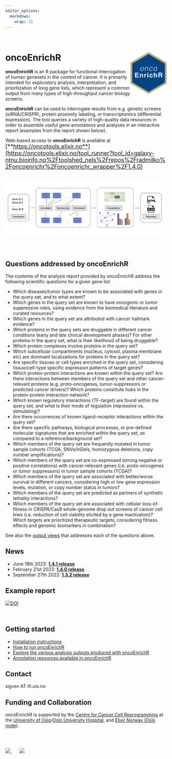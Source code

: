 ```yaml
---
editor_options: 
  markdown: 
    wrap: 72
---
```


<br>

# oncoEnrichR <a href="https://sigven.github.io/oncoEnrichR/"><img src="man/figures/logo.png" align="right" height="130" width="113"/></a>

**oncoEnrichR** is an R package for functional interrogation of human
genesets in the context of cancer. It is primarily intended for
exploratory analysis, interpretation, and prioritization of long gene
lists, which represent a common output from many types of
high-throughput cancer biology screens.

**oncoEnrichR** can be used to interrogate results from e.g. genetic
screens (siRNA/CRISPR), protein proximity labeling, or transcriptomics
(differential expression). The tool queries a variety of high-quality
data resources in order to assemble useful gene annotations and analyses
in an interactive report (examples from the report shown below).

Web-based access to **oncoEnrichR** is available at <font size="4">
[**https://oncotools.elixir.no**](https://oncotools.elixir.no/tool_runner?tool_id=galaxy-ntnu.bioinfo.no%2Ftoolshed_nels%2Frepos%2Fradmilko%2Foncoenrichr%2Foncoenrichr_wrapper%2F1.4.0)</font>

<br>

<img src="man/figures/oncoenrichr_overview.png" align="center" border="0"/>

<br><br>

## Questions addressed by oncoEnrichR

The contents of the analysis report provided by oncoEnrichR address the
following scientific questions for a given gene list:

-   Which diseases/tumor types are known to be associated with genes in
    the query set, and to what extent?
-   Which genes in the query set are known to have oncogenic or tumor 
    suppressive roles, using evidence from the biomedical literature and 
    curated resources?
-   Which genes in the query set are attributed with cancer hallmark
    evidence?
-   Which proteins in the query sets are druggable in different cancer
    conditions (early and late clinical development phases)? For other
    proteins in the query set, what is their likelihood of being
    druggable?
-   Which protein complexes involve proteins in the query set?
-   Which subcellular compartments (nucleus, cytosol, plasma membrane
    etc) are dominant localizations for proteins in the query set?
-   Are specific tissues or cell types enriched in the query set,
    considering tissue/cell-type specific expression patterns of target
    genes?
-   Which protein-protein interactions are known within the query set?
    Are there interactions between members of the query set and other
    cancer-relevant proteins (e.g. proto-oncogenes, tumor-suppressors or
    predicted cancer drivers)? Which proteins constitute hubs in the
    protein-protein interaction network?
-   Which known regulatory interactions (TF-target) are found within the
    query set, and what is their mode of regulation (repressive vs.
    stimulating)?
-   Are there occurrences of known ligand-receptor interactions within
    the query set?
-   Are there specific pathways, biological processes, or pre-defined
    molecular signatures that are enriched within the query set, as
    compared to a reference/background set?
-   Which members of the query set are frequently mutated in tumor
    sample cohorts (TCGA, SNVs/InDels, homozygous deletions, copy number
    amplifications)?
-   Which members of the query set are co-expressed (strong negative or
    positive correlations) with cancer-relevant genes (i.e.
    proto-oncogenes or tumor suppressors) in tumor sample cohorts
    (TCGA)?
-   Which members of the query set are associated with better/worse
    survival in different cancers, considering high or low gene
    expression levels, mutation, or copy number status in tumors?
-   Which members of the query set are predicted as partners of
    synthetic lethality interactions?
-   Which members of the query set are associated with cellular
    loss-of-fitness in CRISPR/Cas9 whole-genome drop out screens of
    cancer cell lines (i.e. reduction of cell viability elicited by a
    gene inactivation)? Which targets are prioritized therapeutic
    targets, considering fitness effects and genomic biomarkers in
    combination?


See also the [output views](articles/output.html) that addresses each of the questions above.

## News

-   June 18th 2023: [**1.4.1 release**](articles/CHANGELOG.html#version-1-4-1)
-   February 21st 2023: [**1.4.0 release**](articles/CHANGELOG.html#version-1-4-0)
-   September 27th 2022: [**1.3.2 release**](articles/CHANGELOG.html#version-1-3-2)


## Example report

<a href="https://doi.org/10.5281/zenodo.8051153"><img src="https://zenodo.org/badge/DOI/10.5281/zenodo.8051153.svg" alt="DOI"/></a>

<br>

## Getting started

-   [Installation instructions](articles/installation.html)
-   [How to run oncoEnrichR](articles/running.html)
-   [Explore the various analysis outputs produced with
    oncoEnrichR](articles/output.html)
-   [Annotation resources available in
    oncoEnrichR](articles/annotation_resources.html)

## Contact

sigven AT ifi.uio.no

## Funding and Collaboration

oncoEnrichR is supported by the [Centre for Cancer Cell
Reprogramming](https://www.med.uio.no/cancell/english/) at the
[University of Oslo](https://www.uio.no)/[Oslo University
Hospital](https://radium.no), and [Elixir Norway (Oslo
node)](https://elixir.no/organization/organisation/elixir-uio).

<br> <br>

<p float="left">

<a href="https://www.med.uio.no/cancell/english/">
<img src="img/can-cell.png" width="150"/> </a>
&nbsp; &nbsp; &nbsp;
<a href="https://elixir.no/organization/organisation/elixir-uio">
<img src="img/elixir_norway.png" width="200"/> </a>

</p>
